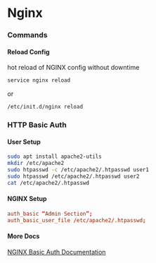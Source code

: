 # Nginx

### Commands

#### Reload Config
hot reload of NGINX config without downtime

```bash
service nginx reload
```

or

```bash
/etc/init.d/nginx reload
```

### HTTP Basic Auth

#### User Setup

```bash
sudo apt install apache2-utils
mkdir /etc/apache2
sudo htpasswd -c /etc/apache2/.htpasswd user1
sudo htpasswd /etc/apache2/.htpasswd user2
cat /etc/apache2/.htpasswd
```

#### NGINX Setup

```conf
auth_basic “Admin Section”;
auth_basic_user_file /etc/apache2/.htpasswd;
```

#### More Docs

[NGINX Basic Auth Documentation](https://docs.nginx.com/nginx/admin-guide/security-controls/configuring-http-basic-authentication/)
